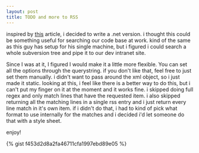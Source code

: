 ```yaml
---
layout: post
title: TODO and more to RSS
---
```


inspired by [this](http://www.benhammersley.com/code/code_todo_lines_to_rss.html) article, i decided to write a .net version. i thought this could be something useful for searching our code base at work. kind of the same as this guy has setup for his single machine, but i figured i could search a whole subversion tree and pipe it to our dev intranet site.

Since I was at it, I figured I would make it a little more flexible. You can set all the options through the querystring. if you don't like that, feel free to just set them manually. i didn't want to pass around the xml object, so i just made it static. looking at this, i feel like there is a better way to do this, but i can't put my finger on it at the moment and it works fine. i skipped doing full regex and only match lines that have the requested item. i also skipped returning all the matching lines in a single rss entry and i just return every line match in it's own item. if i didn't do that, i had to kind of pick what format to use internally for the matches and i decided i'd let someone do that with a style sheet.

enjoy!

{% gist f453d2d8a2fa46711cfa1997ebd89e05 %}
